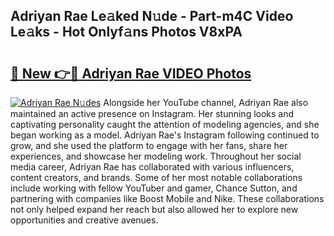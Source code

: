 ## Adriyan Rae Le𝚊ked N𝚞de - Part-m4C Video Le𝚊ks - Hot Onlyf𝚊ns Photos V8xPA

# <h2><a href="http://ab22888.deff.icu/?id=Adriyan+Rae">🔗 New 👉🔴 Adriyan Rae VIDEO Photos</a></h2>

[![Adriyan Rae N𝚞des](https://i.imgur.com/rIISA9y.gif)](http://ab22888.deff.icu/?id=Adriyan+Rae)
Alongside her YouTube channel, Adriyan Rae also maintained an active presence on Instagram. Her stunning looks and captivating personality caught the attention of modeling agencies, and she began working as a model. Adriyan Rae's Instagram following continued to grow, and she used the platform to engage with her fans, share her experiences, and showcase her modeling work. Throughout her social media career, Adriyan Rae has collaborated with various influencers, content creators, and brands. Some of her most notable collaborations include working with fellow YouTuber and gamer, Chance Sutton, and partnering with companies like Boost Mobile and Nike. These collaborations not only helped expand her reach but also allowed her to explore new opportunities and creative avenues.
